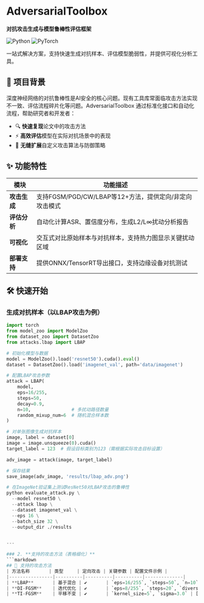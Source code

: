 # AdversarialToolbox  
**对抗攻击生成与模型鲁棒性评估框架**  

![Python](https://img.shields.io/badge/Python-3.8%2B-blue)
![PyTorch](https://img.shields.io/badge/PyTorch-2.0%2B-red)

一站式解决方案，支持快速生成对抗样本、评估模型脆弱性，并提供可视化分析工具。

## 🚀 项目背景  
深度神经网络的对抗鲁棒性是AI安全的核心问题。现有工具库常面临攻击方法实现不一致、评估流程碎片化等问题。AdversarialToolbox 通过标准化接口和自动化流程，帮助研究者和开发者：  
- 🔍 **快速复现**论文中的攻击方法  
- ⚡ **高效评估**模型在实际对抗场景中的表现  
- 🧩 **无缝扩展**自定义攻击算法与防御策略  

## ✨ 功能特性  
| 模块         | 功能描述                                                                 |  
|--------------|--------------------------------------------------------------------------|  
| **攻击生成** | 支持FGSM/PGD/CW/LBAP等12+方法，提供定向/非定向攻击模式                   |  
| **评估分析** | 自动化计算ASR、置信度分布，生成L2/L∞扰动分析报告                         |  
| **可视化**   | 交互式对比原始样本与对抗样本，支持热力图显示关键扰动区域                 |  
| **部署支持** | 提供ONNX/TensorRT导出接口，支持边缘设备对抗测试                          |  

## 🛠 快速开始  
### 生成对抗样本（以LBAP攻击为例）
```python
import torch
from model_zoo import ModelZoo
from dataset_zoo import DatasetZoo
from attacks.lbap import LBAP

# 初始化模型与数据
model = ModelZoo().load('resnet50').cuda().eval()
dataset = DatasetZoo().load('imagenet_val', path='data/imagenet')

# 配置LBAP攻击参数
attack = LBAP(
    model, 
    eps=16/255, 
    steps=50,
    decay=0.9,
    n=10,               # 多扰动路径数量
    random_mixup_num=6  # 随机混合样本数
)

# 对单张图像生成对抗样本
image, label = dataset[0]
image = image.unsqueeze(0).cuda()
target_label = 123  # 假设目标类别为123（需根据实际攻击目标设置）

adv_image = attack(image, target_label)

# 保存结果
save_image(adv_image, 'results/lbap_adv.png')

# 在ImageNet验证集上测试ResNet50对LBAP攻击的鲁棒性
python evaluate_attack.py \
  --model resnet50 \
  --attack lbap \
  --dataset imagenet_val \
  --eps 16 \
  --batch_size 32 \
  --output_dir ./results


---

### 2. **支持的攻击方法（表格细化）**
```markdown
## 🔫 支持的攻击方法  
| 方法名称       | 类型     | 定向攻击 | 关键参数 | 配置文件示例 |  
|----------------|----------|----------|----------|--------------|  
| **LBAP**       | 基于混合 | ✔️       | `eps=16/255`, `steps=50`, `n=10` | [lbap.yaml](configs/lbap.yaml) |  
| **DI-FGSM**    | 迭代优化 | ✔️       | `eps=8/255`, `steps=20`, `diversity_prob=0.7` | [difgsm.yaml](configs/difgsm.yaml) |  
| **TI-FGSM**    | 平移不变 | ✔️       | `kernel_size=5`, `sigma=3.0` | [tifgsm.yaml](configs/tifgsm.yaml) |  
